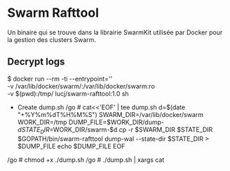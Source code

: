 
# Swarm Rafttool
Un binaire qui se trouve dans la librairie SwarmKit utilisée par Docker pour la gestion des clusters Swarm.

## Decrypt logs

$ docker run --rm -ti --entrypoint='' \
-v /var/lib/docker/swarm/:/var/lib/docker/swarm:ro \
-v $(pwd):/tmp/ lucj/swarm-rafttool:1.0 sh


- Create dump.sh
/go # cat<<'EOF' | tee dump.sh
  d=$(date "+%Y%m%dT%H%M%S")
  SWARM_DIR=/var/lib/docker/swarm
  WORK_DIR=/tmp
  DUMP_FILE=$WORK_DIR/dump-$d
  STATE_DIR=$WORK_DIR/swarm-$d
  cp -r $SWARM_DIR $STATE_DIR
  $GOPATH/bin/swarm-rafttool dump-wal --state-dir $STATE_DIR > $DUMP_FILE
  echo $DUMP_FILE
  EOF

/go # chmod +x ./dump.sh
/go # ./dump.sh | xargs cat
